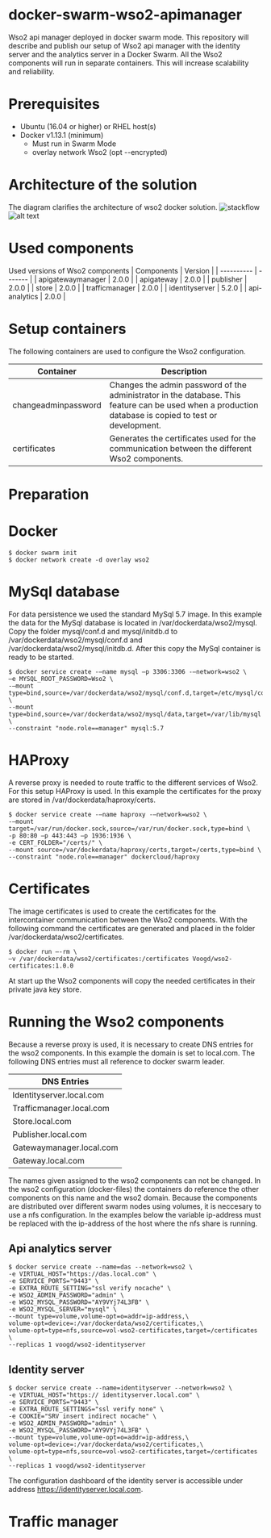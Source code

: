 # docker-swarm-wso2-apimanager
Wso2 api manager deployed in docker swarm mode.
This repository will describe and publish our setup of Wso2 api manager with the identity server and the analytics server in a Docker Swarm. All the Wso2 components will run in separate containers. This will increase scalability and reliability.

# Prerequisites
-	Ubuntu (16.04 or higher) or RHEL host(s)
-	Docker v1.13.1 (minimum)
    - Must run in Swarm Mode
    - overlay network Wso2 (opt --encrypted)

# Architecture of the solution
The diagram clarifies the architecture of wso2 docker solution.
![stackflow](https://github.com/sjaakspiegels/docker-swarm-monitoring/master/wso2dockerarchitecture.png "Monitoring Logging Stack")
![alt text](https://github.com/sjaakspiegels/docker-swarm-wso2-apimanager/wso2dockerarchitecture.png)


# Used components
Used versions of Wso2 components
| Components | Version |
| ---------- | ------- |
| apigatewaymanager | 2.0.0 |
| apigateway | 2.0.0 |
| publisher	| 2.0.0 |
| store	| 2.0.0 |
| trafficmanager | 2.0.0 |
| identityserver | 5.2.0 |
| api-analytics	| 2.0.0 |

# Setup containers
The following containers are used to configure the Wso2 configuration.

| Container	| Description |
| --------- | ----------- |
| changeadminpassword	| Changes the admin password of the administrator in the database. This feature can be used when a production database is copied to test or development. |
| certificates | Generates the certificates used for the communication between the different Wso2 components. |

# Preparation
# Docker
```
$ docker swarm init
$ docker network create -d overlay wso2
```

# MySql database
For data persistence we used the standard MySql 5.7 image.
In this example the data for the MySql database is located in /var/dockerdata/wso2/mysql. Copy the folder mysql/conf.d and mysql/initdb.d to /var/dockerdata/wso2/mysql/conf.d and /var/dockerdata/wso2/mysql/initdb.d. After this copy the MySql container is ready to be started.
```
$ docker service create -–name mysql –p 3306:3306 -–network=wso2 \
–e MYSQL_ROOT_PASSWORD=Wso2 \
-–mount type=bind,source=/var/dockerdata/wso2/mysql/conf.d,target=/etc/mysql/conf.d \
--mount type=bind,source=/var/dockerdata/wso2/mysql/data,target=/var/lib/mysql \
--constraint "node.role==manager" mysql:5.7
```

# HAProxy
A reverse proxy is needed to route traffic to the different services of Wso2. For this setup HAProxy is used. In this example the certificates for the proxy are stored in /var/dockerdata/haproxy/certs.
```
$ docker service create -–name haproxy -–network=wso2 \
-–mount target=/var/run/docker.sock,source=/var/run/docker.sock,type=bind \
-p 80:80 –p 443:443 –p 1936:1936 \
-e CERT_FOLDER="/certs/" \
--mount source=/var/dockerdata/haproxy/certs,target=/certs,type=bind \
--constraint "node.role==manager" dockercloud/haproxy 
```

# Certificates
The image certificates is used to create the certificates for the intercontainer communication between the Wso2 components. With the following command the certificates are generated and placed in the folder /var/dockerdata/wso2/certificates.
```
$ docker run –-rm \
–v /var/dockerdata/wso2/certificates:/certificates Voogd/wso2-certificates:1.0.0 
```

At start up the Wso2 components will copy the needed certificates in their private java key store.

# Running the Wso2 components
Because a reverse proxy is used, it is necessary to create DNS entries for the wso2 components. In this example the domain is set to local.com. The following DNS entries must all reference to docker swarm leader.

| DNS Entries |
| ----------- |
| Identityserver.local.com |
| Trafficmanager.local.com |
| Store.local.com |
| Publisher.local.com |
| Gatewaymanager.local.com |
| Gateway.local.com |

The names given assigned to the wso2 components can not be changed. In the wso2 configuration (docker-files) the containers do reference the other components on this name and the wso2 domain. Because the components are distributed over different swarm nodes using volumes, it is neccesary to use a nfs configuration. In the examples below the variable ip-address must be replaced with the ip-address of the host where the nfs share is running.

## Api analytics server
```
$ docker service create --name=das --network=wso2 \
-e VIRTUAL_HOST="https://das.local.com" \
-e SERVICE_PORTS="9443" \
-e EXTRA_ROUTE_SETTING="ssl verify nocache" \
-e WSO2_ADMIN_PASSWORD="admin" \
-e WSO2_MYSQL_PASSWORD="AY9VYj74L3FB" \
-e WSO2_MYSQL_SERVER="mysql" \
--mount type=volume,volume-opt=o=addr=ip-address,\
volume-opt=device=:/var/dockerdata/wso2/certificates,\
volume-opt=type=nfs,source=vol-wso2-certificates,target=/certificates \
--replicas 1 voogd/wso2-identityserver
```


## Identity server
```
$ docker service create --name=identityserver --network=wso2 \
-e VIRTUAL_HOST="https:// identityserver.local.com" \
-e SERVICE_PORTS="9443" \
-e EXTRA_ROUTE_SETTINGS="ssl verify none" \
-e COOKIE="SRV insert indirect nocache" \
-e WSO2_ADMIN_PASSWORD="admin" \
-e WSO2_MYSQL_PASSWORD="AY9VYj74L3FB" \
--mount type=volume,volume-opt=o=addr=ip-address,\
volume-opt=device=:/var/dockerdata/wso2/certificates,\
volume-opt=type=nfs,source=vol-wso2-certificates,target=/certificates \
--replicas 1 voogd/wso2-identityserver
```
The configuration dashboard of the identity server is accessible under address https://identityserver.local.com. 

# Traffic manager
